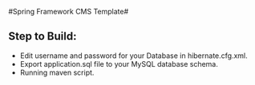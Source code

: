 #Spring Framework CMS Template#

## Step to Build:
* Edit username and password for your Database in hibernate.cfg.xml.
* Export application.sql file to your MySQL database schema.
* Running maven script.